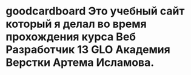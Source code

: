 # goodcardboard Это учебный сайт который я делал во время прохождения курса Веб Разработчик 13 GLO Академия Верстки Артема Исламова.
